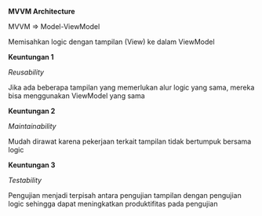 **MVVM Architecture**

MVVM => Model-ViewModel

Memisahkan logic dengan tampilan (View) ke dalam ViewModel

**Keuntungan 1**

*Reusability*

Jika ada beberapa tampilan yang memerlukan alur logic yang sama, mereka bisa menggunakan ViewModel yang sama

**Keuntungan 2**

*Maintainability*

Mudah dirawat karena pekerjaan terkait tampilan tidak bertumpuk bersama logic


**Keuntungan 3**

*Testability*

Pengujian menjadi terpisah antara pengujian tampilan dengan pengujian logic sehingga dapat meningkatkan produktifitas pada pengujian
